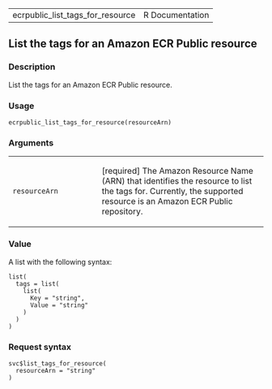 <table style="width: 100%;">
<tbody>
<tr class="odd">
<td>ecrpublic_list_tags_for_resource</td>
<td style="text-align: right;">R Documentation</td>
</tr>
</tbody>
</table>

## List the tags for an Amazon ECR Public resource

### Description

List the tags for an Amazon ECR Public resource.

### Usage

    ecrpublic_list_tags_for_resource(resourceArn)

### Arguments

<table>
<colgroup>
<col style="width: 35%" />
<col style="width: 65%" />
</colgroup>
<tbody>
<tr class="odd">
<td><code
id="ecrpublic_list_tags_for_resource_:_resourceArn">resourceArn</code></td>
<td><p>[required] The Amazon Resource Name (ARN) that identifies the
resource to list the tags for. Currently, the supported resource is an
Amazon ECR Public repository.</p></td>
</tr>
</tbody>
</table>

### Value

A list with the following syntax:

    list(
      tags = list(
        list(
          Key = "string",
          Value = "string"
        )
      )
    )

### Request syntax

    svc$list_tags_for_resource(
      resourceArn = "string"
    )
